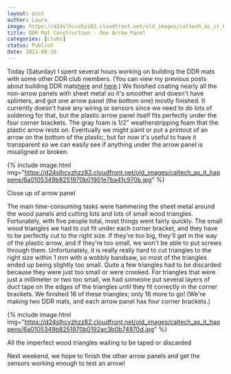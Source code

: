 ```yaml
---
layout: post
author: Laura
image: https://d24slhcvzhzz82.cloudfront.net/old_images/caltech_as_it_happens/6a0105349b8251970b01910471c484970c.jpg
title: DDR Mat Construction - One Arrow Panel
categories: [clubs]
status: Publish
date: 2013-08-10
---
```


Today (Saturday) I spent several hours working on building the DDR mats with some other DDR club members. (You can view my previous posts about building DDR mats<a href="https://caltech.typepad.com/caltech_as_it_happens/2013/07/ddr-mat-construction-and-stockrooms.html" target="_blank">here</a> and <a href="https://caltech.typepad.com/caltech_as_it_happens/2013/07/ddr-mat-sensor-testing.html" target="_blank">here</a>.) We finished coating nearly all the non-arrow panels with sheet metal so it's smoother and doesn't have splinters, and got one arrow panel (the bottom one) mostly finished. It currently doesn't have any wiring or sensors since we need to do lots of soldering for that, but the plastic arrow panel itself fits perfectly under the four corner brackets. The gray foam is 1/2" weatherstripping foam that the plastic arrow rests on. Eventually we might paint or put a printout of an arrow on the bottom of the plastic, but for now it's useful to have it transparent so we can easily see if anything under the arrow panel is misaligned or broken.


{% include image.html img="https://d24slhcvzhzz82.cloudfront.net/old_images/caltech_as_it_happens/6a0105349b8251970b01901e7ba41c970b.jpg" %}<div class="photo-caption caption-xid-6a0105349b8251970b01901e7ba41c970b" id="caption-xid-6a0105349b8251970b01901e7ba41c970b">Close up of arrow panel

The main time-consuming tasks were hammering the sheet metal around the wood panels and cutting lots and lots of small wood triangles. Fortunately, with five people total, most things went fairly quickly. The small wood triangles we had to cut fit under each corner bracket, and they have to be perfectly cut to the right size. If they're too big, they'll get in the way of the plastic arrow, and if they're too small, we won't be able to put screws through them. Unfortunately, it is really really hard to cut triangles to the right size within 1 mm with a wobbly bandsaw, so most of the triangles ended up being slightly too small. Quite a few triangles had to be discarded because they were just too small or were crooked. For triangles that were just a millimeter or two too small, we had someone put several layers of duct tape on the edges of the triangles until they fit correctly in the corner brackets. We finished 16 of these triangles; only 16 more to go! (We're making two DDR mats, and each arrow panel has four corner brackets.)


{% include image.html img="https://d24slhcvzhzz82.cloudfront.net/old_images/caltech_as_it_happens/6a0105349b8251970b0192ac3b0b74970d.jpg" %}<div class="photo-caption caption-xid-6a0105349b8251970b0192ac3b0b74970d" id="caption-xid-6a0105349b8251970b0192ac3b0b74970d">All the imperfect wood triangles waiting to be taped or discarded

Next weekend, we hope to finish the other arrow panels and get the sensors working enough to test an arrow!
